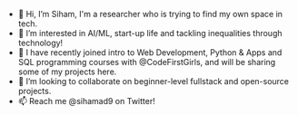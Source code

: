 - 👋 Hi, I’m Siham, I'm a researcher who is trying to find my own space in tech.
- 👀 I’m interested in AI/ML, start-up life and tackling inequalities through technology!
- 🌱 I have recently joined intro to Web Development, Python & Apps and SQL programming courses with @CodeFirstGirls, and will be sharing some of my projects here.
- 💞️ I’m looking to collaborate on beginner-level fullstack and open-source projects.
- 📫 Reach me @sihamad9 on Twitter!

<!---
sihamad/sihamad is a ✨ special ✨ repository because its `README.md` (this file) appears on your GitHub profile.
You can click the Preview link to take a look at your changes.
--->
